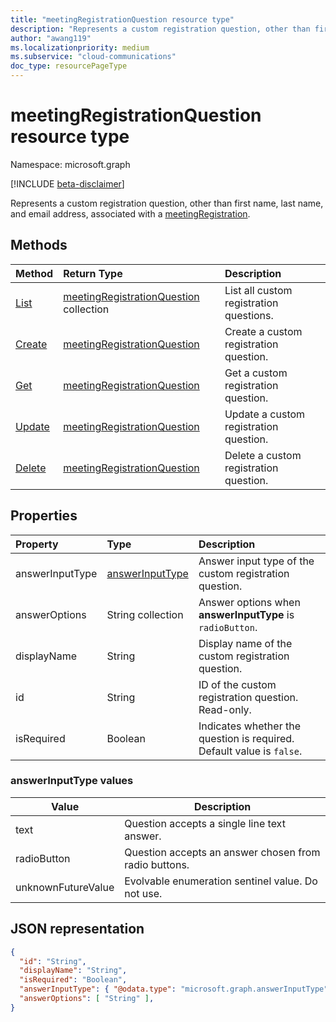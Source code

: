```yaml
---
title: "meetingRegistrationQuestion resource type"
description: "Represents a custom registration question, other than first name, last name, and email address, associated with a meetingRegistration."
author: "awang119"
ms.localizationpriority: medium
ms.subservice: "cloud-communications"
doc_type: resourcePageType
---
```


# meetingRegistrationQuestion resource type

Namespace: microsoft.graph

[!INCLUDE [beta-disclaimer](../../includes/beta-disclaimer.md)]

Represents a custom registration question, other than first name, last name, and email address, associated with a [meetingRegistration](meetingRegistration.md).

## Methods

| Method | Return Type | Description |
| :----- | :---------- | :---------- |
|[List](../api/meetingregistration-list-customquestions.md) | [meetingRegistrationQuestion](meetingregistrationquestion.md) collection | List all custom registration questions. |
|[Create](../api/meetingregistration-post-customquestions.md) | [meetingRegistrationQuestion](meetingregistrationquestion.md) | Create a custom registration question. |
|[Get](../api/meetingregistrationquestion-get.md) | [meetingRegistrationQuestion](meetingregistrationquestion.md) | Get a custom registration question. |
|[Update](../api/meetingregistrationquestion-update.md) | [meetingRegistrationQuestion](meetingregistrationquestion.md) | Update a custom registration question. |
|[Delete](../api/meetingregistrationquestion-delete.md) | [meetingRegistrationQuestion](meetingregistrationquestion.md) | Delete a custom registration question. |

## Properties

| Property | Type | Description |
| :------- | :--- | :---------- |
| answerInputType | [answerInputType](#answerinputtype-values) | Answer input type of the custom registration question. |
| answerOptions | String collection | Answer options when **answerInputType** is `radioButton`. |
| displayName | String | Display name of the custom registration question. |
| id | String | ID of the custom registration question. Read-only. |
| isRequired | Boolean | Indicates whether the question is required. Default value is `false`. |

### answerInputType values

| Value              | Description |
|--------------------|-------------|
| text | Question accepts a single line text answer. |
| radioButton | Question accepts an answer chosen from radio buttons. |
| unknownFutureValue | Evolvable enumeration sentinel value. Do not use. |

## JSON representation

<!-- {
  "blockType": "resource",
  "@odata.type": "microsoft.graph.meetingRegistrationQuestion"
}-->

```json
{
  "id": "String",
  "displayName": "String",
  "isRequired": "Boolean",
  "answerInputType": { "@odata.type": "microsoft.graph.answerInputType" },
  "answerOptions": [ "String" ],
}
```
